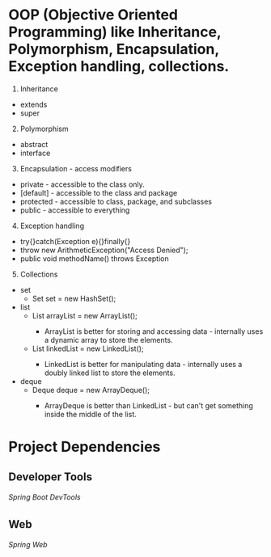 # OOP (Objective Oriented Programming) like Inheritance, Polymorphism, Encapsulation, Exception handling, collections.

  1. Inheritance  
  * extends  
  * super  

  2. Polymorphism  
  * abstract  
  * interface  

  3. Encapsulation - access modifiers  
  * private - accessible to the class only.  
  * [default] - accessible to the class and package  
  * protected - accessible to class, package, and subclasses  
  * public - accessible to everything  

  4. Exception handling  
  * try{}catch(Exception e){}finally{}  
  * throw new ArithmeticException("Access Denied");  
  * public void methodName() throws Exception  

  5. Collections
  * set  
    * Set<Integer> set = new HashSet<Integer>();  
  * list  
    * List<Integer> arrayList = new ArrayList<Integer>();  
      * ArrayList is better for storing and accessing data - internally uses a dynamic array to store the elements.
    * List<Integer> linkedList = new LinkedList<Integer>();  
      * LinkedList is better for manipulating data - internally uses a doubly linked list to store the elements.
  * deque
    * Deque<Integer> deque = new ArrayDeque<Integer>();
      * ArrayDeque is better than LinkedList - but can't get something inside the middle of the list.


# Project Dependencies

## Developer Tools  
  ###### Spring Boot DevTools

## Web  
  ###### Spring Web
